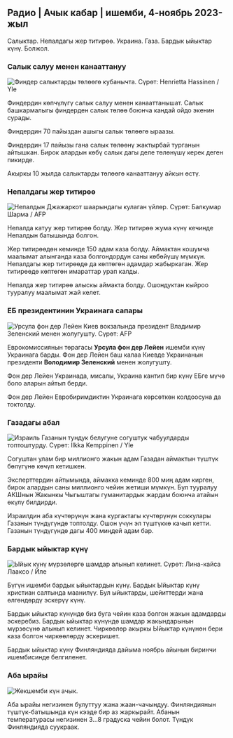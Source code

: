## Радио \| Ачык кабар \| ишемби, 4-ноябрь 2023-жыл

Салыктар. Непалдагы жер титирөө. Украина. Газа. Бардык ыйыктар күнү. Болжол.

### Салык салуу менен канааттануу

![Финдер салыктарды төлөөгө кубанычта. Сүрөт: Henrietta Hassinen / Yle](https://images.cdn.yle.fi/image/upload/c_crop,h_3061,w_5443,x_0,y_226/ar_1.777777777777777,c_fill,g_faces/610d,q_auto:eco/f_auto/fl_lossy/v1692510416/39-115736664dc9b0569c81)

Финдердин көпчүлүгү салык салуу менен канааттанышат. Салык башкармалыгы финдерден салык төлөө боюнча кандай ойдо экенин сурады.

Финдердин 70 пайыздан ашыгы салык төлөөгө ыраазы.

Финдердин 17 пайызы гана салык төлөөнү жактырбай турганын айтышкан. Бирок алардын көбү салык дагы деле төлөнүшү керек деген пикирде.

Акыркы 10 жылда салыктарды төлөөгө канааттануу айкын өстү.

### Непалдагы жер титирөө

![Непалдын Джажаркот шаарындагы кулаган үйлөр. Сүрөт: Балкумар Шарма / AFP](https://images.cdn.yle.fi/image/upload/c_crop,h_1350,w_2400,x_0,y_51/ar_1.777777777777777,c_fill,g_faces,h_pr_170/d.q_auto:eco/f_auto/fl_lossy/v1699091137/39-1195827654612690580a)

Непалда катуу жер титирөө болду. Жер титирөө жума күнү кечинде Непалдын батышында болгон.

Жер титирөөдөн кеминде 150 адам каза болду. Аймактан кошумча маалымат алынганда каза болгондордун саны көбөйүшү мүмкүн. Непалдагы жер титирөөдө да көптөгөн адамдар жабыркаган. Жер титирөөдө көптөгөн имараттар урап калды.

Непалда жер титирөө алыскы аймакта болду. Ошондуктан кыйроо тууралуу маалымат жай келет.

### ЕБ президентинин Украинага сапары

![Урсула фон дер Лейен Киев вокзалында президент Владимир Зеленский менен жолугушту. Сүрөт: AFP](https://images.cdn.yle.fi/image/upload/c_crop,h_1687,w_3000,x_0,y_305/ar_1.7777777777777777,c_fill,g_faces,h_675,w_prq.au/d./f_auto/fl_lossy/v1699098434/39-119583265462e51258c1)

Еврокомиссиянын төрагасы **Урсула фон дер Лейен** ишемби күнү Украинага барды. Фон дер Лейен баш калаа Киевде Украинанын президенти **Володимир Зеленский** менен жолугушту.

Фон дер Лейен Украинада, мисалы, Украина кантип бир күнү ЕБге мүчө боло аларын айтып берди.

Фон дер Лейен Евробиримдиктин Украинага көрсөткөн колдоосуна да токтолду.

### Газадагы абал

![Израиль Газанын тундук белугуне согуштук чабуулдарды топтоштурду. Сүрөт: Ilkka Kemppinen / Yle](https://images.cdn.yle.fi/image/upload/c_crop,h_1121,w_1994,x_5,y_0/ar_1.777777777777777,c_fill,g_faces,h_670,h_1210/q_auto:eco/f_auto/fl_lossy/v1699023208/39-1195711654506b2bc2d4)

Согуштан улам бир миллионго жакын адам Газадан аймактын түштүк бөлүгүнө көчүп кетишкен.

Эксперттердин айтымында, аймакка кеминде 800 миң адам кирген, бирок алардын саны миллионго чейин жетиши мүмкүн. Бул тууралуу АКШнын Жакынкы Чыгыштагы гуманитардык жардам боюнча атайын өкүлү билдирди.

Израилдин аба күчтөрүнүн жана кургактагы күчтөрүнүн соккулары Газанын түндүгүндө топтолду. Ошон үчүн эл түштүккө качып кетти. Газанын түндүгүндө дагы 400 миңдей адам бар.

### Бардык ыйыктар күнү

![Ыйык күнү мүрзөлөргө шамдар алынып келинет. Сүрөт: Лина-кайса Лааксо / Йле](https://images.cdn.yle.fi/image/upload/c_crop,h_2268,w_4032,x_0,y_435/ar_1.777777777777777,c_fill,g_faces/612d,0/q_auto:eco/f_auto/fl_lossy/v1699101771/39-119586665463c1d71d1c)

Бүгүн ишемби бардык ыйыктардын күнү. Бардык Ыйыктар күнү христиан салтында маанилүү. Бул ыйыктарды, шейиттерди жана өлгөндөрдү эскерүү күнү.

Бардык ыйыктар күнүндө биз буга чейин каза болгон жакын адамдарды эскеребиз. Бардык ыйыктар күнүндө шамдар жакындарынын мүрзөсүнө алынып келинет. Чиркөөлөр акыркы Ыйыктар күнүнөн бери каза болгон чиркөөлөрдү эскеришет.

Бардык ыйыктар күнү Финляндияда дайыма ноябрь айынын биринчи ишембисинде белгиленет.

### Аба ырайы

![Жекшемби күн ачык.](https://images.cdn.yle.fi/image/upload/c_crop,h_1080,w_1919,x_0,y_0/ar_1.777777777777777,c_fill,g_faces,w_pr_610.//q_auto:eco/f_auto/fl_lossy/v1699111715/39-1195891654662ff4432c)

Аба ырайы негизинен булуттуу жана жаан-чачындуу. Финляндиянын түштүк-батышында күн кээде бир аз жаркырайт. Абанын температурасы негизинен 3…8 градуска чейин болот. Түндүк Финляндияда суукраак.